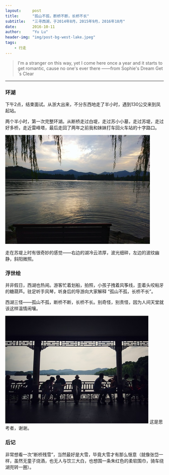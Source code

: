 ```yaml
---
layout:     post
title:      "孤山不孤，断桥不断，长桥不长"
subtitle:   "三寻西湖，于2014年8月，2015年9月，2016年10月"
date:       2016-10-11
author:     "Yu Lu"
header-img: "img/post-bg-west-lake.jpeg"
tags:
    - 行走
---
```



> I'm a stranger on this way, yet I come here once a year
> and it starts to get romantic, cause no one's ever there
> ——from Sophie's Dream Get´s Clear


---

### 环湖

下午2点，结束面试。从浙大出来，不分东西地走了半小时，遇到130公交来到凤起站。

两个半小时，第一次完整环湖。从断桥走过白堤，走过苏小小墓，走过苏堤，走过好多桥，走近雷峰塔，最后走回了两年之前我和妹妹打车回火车站的十字路口。

![img](/img/in-post/post-west-lake.jpg)

走在苏堤上时有很奇妙的感觉——右边的湖冷云浓厚，波光细碎，左边的波纹幽静，斜阳微照。


### 浮世绘

并非假日，西湖也热闹。游客忙着划船，拍照，小孩子拽着风筝线，歪着头咬粘牙的糖葫芦。驻足听手风琴，听身后的导游向大家解释 “孤山不孤，长桥不长”。

西湖三怪——孤山不孤，断桥不断，长桥不长。别奇怪，别责怪，因为人间天堂就该这样温情闹嚷。

![img](/img/in-post/post-浮世绘.jpg)
这是思考者，谢谢。


### 后记

非常想看一次“断桥残雪”，当然最好是大雪，毕竟大雪才有那么惬意（就像张岱一样，虽然无童子烧酒，也无人与饮三大白，也想围一条朱红色的柔软围巾，骑车绕湖兜转一圈）。













